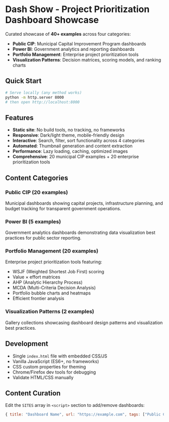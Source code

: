 # Dash Show - Project Prioritization Dashboard Showcase

Curated showcase of **40+ examples** across four categories:

- **Public CIP**: Municipal Capital Improvement Program dashboards
- **Power BI**: Government analytics and reporting dashboards
- **Portfolio Management**: Enterprise project prioritization tools
- **Visualization Patterns**: Decision matrices, scoring models, and ranking charts

## Quick Start

```bash
# Serve locally (any method works)
python -m http.server 8000
# then open http://localhost:8000
```

## Features

- **Static site**: No build tools, no tracking, no frameworks
- **Responsive**: Dark/light theme, mobile-friendly design
- **Interactive**: Search, filter, sort functionality across 4 categories
- **Automated**: Thumbnail generation and content extraction
- **Performance**: Lazy loading, caching, optimized images
- **Comprehensive**: 20 municipal CIP examples + 20 enterprise prioritization tools

## Content Categories

### Public CIP (20 examples)

Municipal dashboards showing capital projects, infrastructure planning, and budget tracking for transparent government operations.

### Power BI (5 examples)

Government analytics dashboards demonstrating data visualization best practices for public sector reporting.

### Portfolio Management (20 examples)

Enterprise project prioritization tools featuring:

- WSJF (Weighted Shortest Job First) scoring
- Value × effort matrices
- AHP (Analytic Hierarchy Process)
- MCDA (Multi-Criteria Decision Analysis)
- Portfolio bubble charts and heatmaps
- Efficient frontier analysis

### Visualization Patterns (2 examples)

Gallery collections showcasing dashboard design patterns and visualization best practices.

## Development

- Single `index.html` file with embedded CSS/JS
- Vanilla JavaScript (ES6+, no frameworks)
- CSS custom properties for theming
- Chrome/Firefox dev tools for debugging
- Validate HTML/CSS manually

## Content Curation

Edit the `SITES` array in `<script>` section to add/remove dashboards:

```javascript
{ title: "Dashboard Name", url: "https://example.com", tags: ["Public CIP"] }
```
